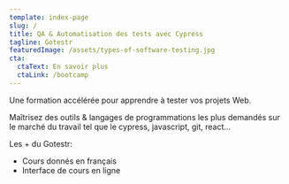 ```yaml
---
template: index-page
slug: /
title: QA & Automatisation des tests avec Cypress
tagline: Gotestr
featuredImage: /assets/types-of-software-testing.jpg
cta:
  ctaText: En savoir plus
  ctaLink: /bootcamp
---
```

Une formation accélérée pour apprendre à tester vos projets Web.

Maîtrisez des outils & langages de programmations les plus demandés sur le marché du travail tel que le cypress, javascript, git, react...

Les + du Gotestr:

* Cours donnés en français 
* Interface de cours en ligne